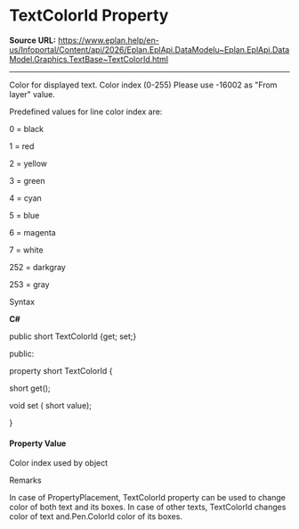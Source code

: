 # TextColorId Property

**Source URL:** https://www.eplan.help/en-us/Infoportal/Content/api/2026/Eplan.EplApi.DataModelu~Eplan.EplApi.DataModel.Graphics.TextBase~TextColorId.html

---

Color for displayed text. Color index (0-255) Please use -16002 as "From layer" value.

Predefined values for line color index are:

0 = black

1 = red

2 = yellow

3 = green

4 = cyan

5 = blue

6 = magenta

7 = white

252 = darkgray

253 = gray

Syntax

**C#**



public short TextColorId {get; set;}

public:

property short TextColorId {

   short get();

   void set (    short value);

}


#### Property Value

Color index used by object

Remarks

In case of PropertyPlacement, TextColorId property can be used to change color of both text and its boxes. In case of other texts, TextColorId changes color of text and.Pen.ColorId color of its boxes.

